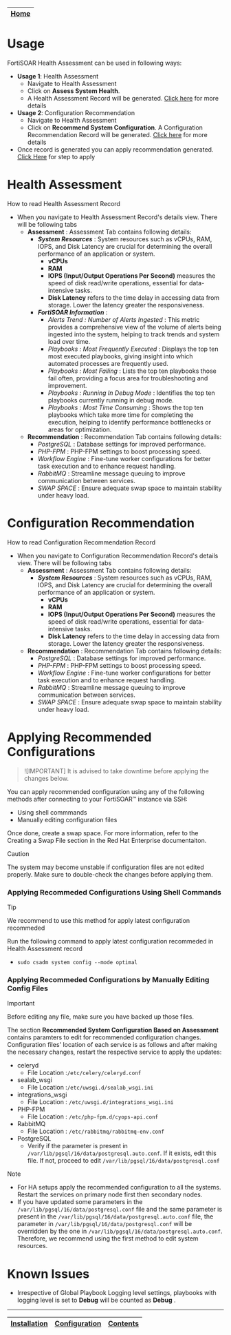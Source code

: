 | [Home](../README.md) |
|--------------------------------------------|

# Usage

FortiSOAR Health Assessment can be used in following ways:
- **Usage 1**: Health Assessment
    - Navigate to Health Assessment
    - Click on **Assess System Health**. 
    - A Health Assessment Record will be generated. [Click here](#health-assessment) for more details
- **Usage 2**: Configuration Recommendation
    - Navigate to Health Assessment
    - Click on **Recommend System Configuration**. A Configuration Recommendation Record will be generated. [Click here](#configuration-recommendation) for more details
- Once record is generated you can apply recommendation generated. [Click Here](#step-to-apply-generated-configuration-recommendations) for step to apply

# Health Assessment
How to read Health Assessment Record
- When you navigate to Health Assessment Record's details view. There will be following tabs
    - **Assessment** : Assessment Tab contains following details:
        - ***System Resources*** : System resources such as vCPUs, RAM, IOPS, and Disk Latency are crucial for determining the overall performance of an application or system.
            - **vCPUs**
            - **RAM** 
            - **IOPS (Input/Output Operations Per Second)** measures the speed of disk read/write operations, essential for data-intensive tasks.
            - **Disk Latency** refers to the time delay in accessing data from storage. Lower the latency greater the responsiveness.
        - ***FortiSOAR Information*** :
            - *Alerts Trend : Number of Alerts Ingested* : This metric provides a comprehensive view of the volume of alerts being ingested into the system, helping to track trends and system load over time.
            - *Playbooks : Most Frequently Executed* : Displays the top ten most executed playbooks, giving insight into which automated processes are frequently used.
            - *Playbooks : Most Failing* : Lists the top ten playbooks those fail often, providing a focus area for troubleshooting and improvement.
            - *Playbooks : Running In Debug Mode* : Identifies the top ten playbooks currently running in debug mode.
            - *Playbooks : Most Time Consuming* : Shows the top ten playbooks which take more time for completing the execution, helping to identify performance bottlenecks or areas for optimization.
    - **Recommendation** : Recommendation Tab contains following details:
        - *PostgreSQL* : Database settings for improved performance.
        - *PHP-FPM* :  PHP-FPM settings to boost processing speed.
        - *Workflow Engine* : Fine-tune worker configurations for better task execution and to enhance request handling.
        - *RabbitMQ* : Streamline message queuing to improve communication between services.
        - *SWAP SPACE* : Ensure adequate swap space to maintain stability under heavy load.
# Configuration Recommendation
How to read Configuration Recommendation Record
- When you navigate to Configuration Recommendation Record's details view. There will be following tabs
    - **Assessment** : Assessment Tab contains following details:
        - ***System Resources*** : System resources such as vCPUs, RAM, IOPS, and Disk Latency are crucial for determining the overall performance of an application or system.
            - **vCPUs** 
            - **RAM** 
            - **IOPS (Input/Output Operations Per Second)** measures the speed of disk read/write operations, essential for data-intensive tasks.
            - **Disk Latency** refers to the time delay in accessing data from storage. Lower the latency greater the responsiveness.
    - **Recommendation** : Recommendation Tab contains following details:
        - *PostgreSQL* : Database settings for improved performance.
        - *PHP-FPM* :  PHP-FPM settings to boost processing speed.
        - *Workflow Engine* : Fine-tune worker configurations for better task execution and to enhance request handling.
        - *RabbitMQ* : Streamline message queuing to improve communication between services.
        - *SWAP SPACE* : Ensure adequate swap space to maintain stability under heavy load.

# Applying Recommended Configurations

> ![IMPORTANT]
> It is advised to take downtime before applying the changes below.

You can apply recommended configuration using any of the following methods after connecting to your FortiSOAR™ instance via SSH:
* Using shell commmands
* Manually editing configuration files

Once done, create a swap space. For more information, refer to the Creating a Swap File section in the Red Hat Enterprise documentaiton.

> [!CAUTION]
> The system may become unstable if configuration files are not edited properly. Make sure to double-check the changes before applying them.


### Applying Recommeded Configurations Using Shell Commands

> [!TIP]
> We recommend to use this method for apply latest configuration recommeded

Run the following command to apply latest configuration recommeded in Health Assessment record
- `sudo csadm system config --mode optimal`

### Applying Recommeded Configurations by Manually Editing Config Files

> [!Important]
> Before editing any file, make sure you have backed up those files.

The section **Recommended System Configuration Based on Assessment** contains paramters to edit for recommended configuration changes. Configuration files' location of each service is as follows and after making the necessary changes, restart the respective service to apply the updates:
- celeryd
    * File Location :`/etc/celery/celeryd.conf`
- sealab_wsgi
    * File Location :`/etc/uwsgi.d/sealab_wsgi.ini`
- integrations_wsgi
    * File Location : `/etc/uwsgi.d/integrations_wsgi.ini`
- PHP-FPM
    *  File Location : `/etc/php-fpm.d/cyops-api.conf`
- RabbitMQ
    * File Location : `/etc/rabbitmq/rabbitmq-env.conf`
- PostgreSQL
    * Verify if the parameter is present in `/var/lib/pgsql/16/data/postgresql.auto.conf`. If it exists, edit this file. If not, proceed to edit `/var/lib/pgsql/16/data/postgresql.conf`



> [!NOTE]
> - For HA setups apply the recommended configuration to all the systems. Restart the services on primary node first then secondary nodes.
> - If you have updated some parameters in the `/var/lib/pgsql/16/data/postgresql.conf` file and the same parameter is present in the `/var/lib/pgsql/16/data/postgresql.auto.conf` file, the parameter in `/var/lib/pgsql/16/data/postgresql.conf` will be overridden by the one in `/var/lib/pgsql/16/data/postgresql.auto.conf`. Therefore, we recommend using the first method to edit system resources.


# Known Issues
* Irrespective of Global Playbook Logging level settings, playbooks with logging level is set to **Debug** will be counted as **Debug** .


***

| [Installation](./setup.md#installation) | [Configuration](./setup.md#configuration) | [Contents](./contents.md) |
|-----------------------------------------|-------------------------------------------|---------------------------|
